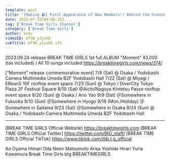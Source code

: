 ```yaml
---
template: post
title: '[Making 📹] First Appearance of New Members!! Behind the Scenes on the First Day of Release in Osaka'
date: 2023-07-15T09:00:35Z
tag: ['Break Time Girls Channel']
category: ['Break Time Girls']
author: auto 
videoID: mf5W_yIyvkE
subTitle: mf5W_yIyvkE.vtt
---
```

2023.09.24 release
BREAK TIME GIRLS 1st full ALBUM "Moment"
¥3,000 (tax included) / All 10 songs included
https://breaktimegirls.com/news/374/

[“Moment” release commemorative event]
7/8 (Sat) @ Osaka / Yodobashi Camera Multimedia Umeda B2F Yodobashi Hall
7/22 (Sat) @ Miyagi / EBeanS 10F rooftop event space
7/23 (Sun) @ Tokyo / DiverCity Tokyo Plaza 2F Festival Square
8/19 (Sat) @Aichi/Nagoya Kintetsu Passe rooftop event space
8/20 (Sun) @ Osaka / Ario Yao
9/9 (Sat) ＠Somewhere in Fukuoka
9/10 (Sun) ＠Somewhere in Hyogo
9/18 (Mon./Holiday) ＠Somewhere in Saitama
9/23 (Sat) ＠Somewhere in Osaka
9/24 (Sun) @ Osaka / Yodobashi Camera Multimedia Umeda B2F Yodobashi Hall


-------------------------------------------------- -------

[BREAK TIME GIRLS Official Website] https://breaktimegirls.com
[BREAK TIME GIRLS Official Twitter] https://twitter.com/BtG_staff/
[BREAK TIME GIRLS Official TikTok] https://www.tiktok.com/@b.t.g_official

Ao Oyama Himari Oda Neon Matsumoto Arisa Yoshida Hirari Yuria Kawamura Break Time Girls btg BREAKTIMEGIRLS